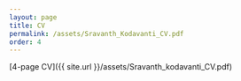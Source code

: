 ```yaml
---
layout: page
title: CV
permalink: /assets/Sravanth_Kodavanti_CV.pdf
order: 4
---
```


[4-page CV]({{ site.url }}/assets/Sravanth_kodavanti_CV.pdf)
